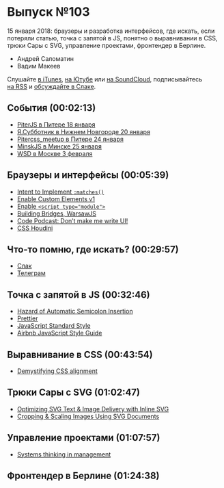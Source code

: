 # Выпуск №103

15 января 2018: браузеры и разработка интерфейсов, где искать, если потеряли статью, точка с запятой в JS, понятно о выравнивании в CSS, трюки Сары с SVG, управление проектами, фронтендер в Берлине.

- Андрей Саломатин
- Вадим Макеев

Слушайте [в iTunes](https://itunes.apple.com/ru/podcast/veb-standarty/id1080500016), [на Ютубе](https://www.youtube.com/playlist?list=PLMBnwIwFEFHcwuevhsNXkFTcadeX5R1Go) или [на SoundCloud](https://soundcloud.com/web-standards), подписывайтесь [на RSS](https://pcr.apple.com/id1080500016) и [обсуждайте в Слаке](http://slack.web-standards.ru/).

## События (00:02:13)

- [PiterJS в Питере 18 января](https://meetabit.com/events/piterjs-21)
- [Я.Субботник в Нижнем Новгороде 20 января](https://events.yandex.ru/events/yasubbotnik/20-Jan-2018/)
- [Pitercss_meetup в Питере 24 января](https://pitercss.timepad.ru/event/642039/)
- [MinskJS в Минске 25 января](https://minskjs.timepad.ru/event/606146/)
- [WSD в Москве 3 февраля](https://wsd.events/2018/02/03/)

## Браузеры и интерфейсы (00:05:39)

- [Intent to Implement `:matches()`](https://groups.google.com/a/chromium.org/d/msg/blink-dev/kqD_G4sxfZE/6CJM01X2BwAJ)
- [Enable Custom Elements v1](https://bugzilla.mozilla.org/1406825)
- [Enable `<script type="module">`](https://bugzilla.mozilla.org/1428002)
- [Building Bridges, WarsawJS](https://youtu.be/mXfMtbeYfA4)
- [Code Podcast: Don’t make me write UI!](https://soundcloud.com/podcastcode/6-dont-make-me-write-ui)
- [CSS Houdini](https://github.com/w3c/css-houdini-drafts/wiki)

## Что-то помню, где искать? (00:29:57)

- [Слак](http://slack.web-standards.ru/)
- [Телеграм](https://telegram.me/webstandards_ru)

## Точка с запятой в JS (00:32:46)

- [Hazard of Automatic Semicolon Insertion](https://github.com/tc39/ecma262/pull/1062)
- [Prettier](https://prettier.io/)
- [JavaScript Standard Style](https://github.com/standard/standard)
- [Airbnb JavaScript Style Guide](https://github.com/airbnb/javascript)

## Выравнивание в CSS (00:43:54)

- [Demystifying CSS alignment](https://medium.com/p/2d3ea7a02a36)

## Трюки Сары с SVG (01:02:47)

- [Optimizing SVG Text & Image Delivery with Inline SVG](https://www.sarasoueidan.com/blog/optimizing-svg-delivery-with-svg/)
- [Cropping & Scaling Images Using SVG Documents](http://www.sarasoueidan.com/blog/svg-object-fit/)

## Управление проектами (01:07:57)

- [Systems thinking in management](https://medium.com/p/c3ed049e8d91)

## Фронтендер в Берлине (01:24:38)
